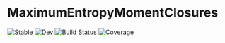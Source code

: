 # MaximumEntropyMomentClosures

[![Stable](https://img.shields.io/badge/docs-stable-blue.svg)](https://roman-schaerer.github.io/MaximumEntropyMomentClosures.jl/stable/)
[![Dev](https://img.shields.io/badge/docs-dev-blue.svg)](https://roman-schaerer.github.io/MaximumEntropyMomentClosures.jl/dev/)
[![Build Status](https://github.com/roman-schaerer/MaximumEntropyMomentClosures.jl/actions/workflows/CI.yml/badge.svg?branch=main)](https://github.com/roman-schaerer/MaximumEntropyMomentClosures.jl/actions/workflows/CI.yml?query=branch%3Amain)
[![Coverage](https://codecov.io/gh/roman-schaerer/MaximumEntropyMomentClosures.jl/branch/main/graph/badge.svg)](https://codecov.io/gh/roman-schaerer/MaximumEntropyMomentClosures.jl)
